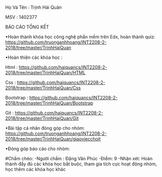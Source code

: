 ﻿Họ Và Tên : Trịnh Hải Quân

MSV : 1402377

BÁO CÁO TỔNG KẾT

•Hoàn thành khóa học công nghệ phần mềm trên Edx, hoàn thành quiz: https://github.com/truonganhhoang/INT2208-2-2018/tree/master/TrinhHaiQuan

•Hoàn thiện các khóa học :

Html : https://github.com/haiquancs/INT2208-2-2018/tree/master/TrinhHaiQuan/HTML

Css : https://github.com/haiquancs/INT2208-2-2018/tree/master/TrinhHaiQuan/Css

Bootstrap : https://github.com/haiquancs/INT2208-2-2018/tree/master/TrinhHaiQuan/Bootstrap

Git : https://github.com/haiquancs/INT2208-2-2018/tree/master/TrinhHaiQuan/Git

•Bài tập cá nhân đóng góp cho nhóm: https://github.com/truonganhhoang/INT2208-2-2018/tree/master/TrinhHaiQuan/giaoviecchoit

•Đóng góp báo cáo cho nhóm:

#Chấm chéo: 
-Người chấm : Đặng Văn Phúc
-Điểm: 9 
-Nhận xét: Hoàn thành đầy đủ các khóa học bắt buộc, tham gia tích cực hoạt động nhóm, học thêm các khóa học khác 
